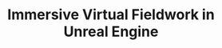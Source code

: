 ---
title: "Immersive Virtual Fieldwork in Unreal Engine"
collection: software
excerpt: "An Unreal Engine project for immersive virtual fieldwork, visualizing 3D meshes of photogrammetrically reconstructed seafloor and bathymetry. While possible to be used on a desktop PC, and virtual reality using head-mounted displays (e.g. Oculus Rift, HTC Vive), this project was built for the ARENA2 as a tool for collaborative work in a spatially immersive environment. This tool enables immersive exploration and quantitative measurement of seafloor models using a toolbox for geoscientific sensemaking including determining coordinates, distance and height-measurement, clipping boxes, and strike and dip."
link: 'https://git.geomar.de/arena/unreal-development/virtualfieldwork'
---